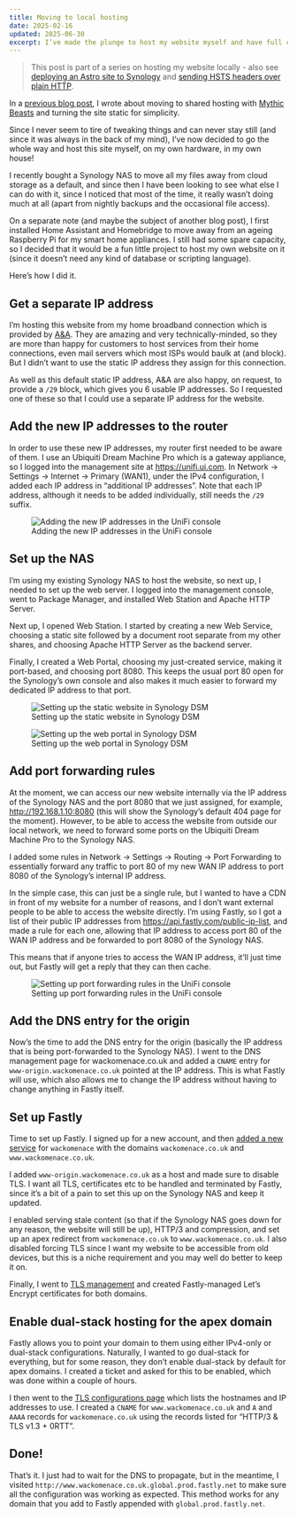 ```yaml
---
title: Moving to local hosting
date: 2025-02-16
updated: 2025-06-30
excerpt: I’ve made the plunge to host my website myself and have full control.
---
```


> This post is part of a series on hosting my website locally - also see [deploying an Astro site to Synology](/blog/24-deploying-an-astro-site-to-synology/) and [sending HSTS headers over plain HTTP](/blog/25-sending-hsts-headers-over-plain-http/).

In a [previous blog post](/blog/18-moving-away-from-cloudflare/), I wrote about moving to shared hosting with [Mythic Beasts](https://www.mythic-beasts.com) and turning the site static for simplicity.

Since I never seem to tire of tweaking things and can never stay still (and since it was always in the back of my mind), I’ve now decided to go the whole way and host this site myself, on my own hardware, in my own house!

I recently bought a Synology NAS to move all my files away from cloud storage as a default, and since then I have been looking to see what else I can do with it, since I noticed that most of the time, it really wasn’t doing much at all (apart from nightly backups and the occasional file access).

On a separate note (and maybe the subject of another blog post), I first installed Home Assistant and Homebridge to move away from an ageing Raspberry Pi for my smart home appliances. I still had some spare capacity, so I decided that it would be a fun little project to host my own website on it (since it doesn’t need any kind of database or scripting language).

Here’s how I did it.

## Get a separate IP address

I’m hosting this website from my home broadband connection which is provided by [A&A](https://www.aa.net.uk). They are amazing and very technically-minded, so they are more than happy for customers to host services from their home connections, even mail servers which most ISPs would baulk at (and block). But I didn’t want to use the static IP address they assign for this connection.

As well as this default static IP address, A&A are also happy, on request, to provide a `/29` block, which gives you 6 usable IP addresses. So I requested one of these so that I could use a separate IP address for the website.

## Add the new IP addresses to the router

In order to use these new IP addresses, my router first needed to be aware of them. I use an Ubiquiti Dream Machine Pro which is a gateway appliance, so I logged into the management site at <https://unifi.ui.com>. In Network &rarr; Settings &rarr; Internet &rarr; Primary (WAN1), under the IPv4 configuration, I added each IP address in “additional IP addresses”. Note that each IP address, although it needs to be added individually, still needs the `/29` suffix.

<figure>
  <picture>
    <source srcset="/images/blog/add-ip-address-to-router.webp" type="image/webp">
    <img src="/images/blog/add-ip-address-to-router.png" alt="Adding the new IP addresses in the UniFi console">
  </picture>
  <figcaption>Adding the new IP addresses in the UniFi console</figcaption>
</figure>

## Set up the NAS

I’m using my existing Synology NAS to host the website, so next up, I needed to set up the web server. I logged into the management console, went to Package Manager, and installed Web Station and Apache HTTP Server.

Next up, I opened Web Station. I started by creating a new Web Service, choosing a static site followed by a document root separate from my other shares, and choosing Apache HTTP Server as the backend server.

Finally, I created a Web Portal, choosing my just-created service, making it port-based, and choosing port 8080. This keeps the usual port 80 open for the Synology’s own console and also makes it much easier to forward my dedicated IP address to that port.

<figure>
  <picture>
    <source srcset="/images/blog/set-up-the-nas.webp" type="image/webp">
    <img src="/images/blog/set-up-the-nas.png" alt="Setting up the static website in Synology DSM">
  </picture>
  <figcaption>Setting up the static website in Synology DSM</figcaption>
</figure>

<figure>
  <picture>
    <source srcset="/images/blog/set-up-the-nas-2.webp" type="image/webp">
    <img src="/images/blog/set-up-the-nas-2.png" alt="Setting up the web portal in Synology DSM">
  </picture>
  <figcaption>Setting up the web portal in Synology DSM</figcaption>
</figure>

## Add port forwarding rules

At the moment, we can access our new website internally via the IP address of the Synology NAS and the port 8080 that we just assigned, for example, <http://192.168.1.10:8080> (this will show the Synology’s default 404 page for the moment). However, to be able to access the website from outside our local network, we need to forward some ports on the Ubiquiti Dream Machine Pro to the Synology NAS.

I added some rules in Network &rarr; Settings &rarr; Routing &rarr; Port Forwarding to essentially forward any traffic to port 80 of my new WAN IP address to port 8080 of the Synology’s internal IP address.

In the simple case, this can just be a single rule, but I wanted to have a CDN in front of my website for a number of reasons, and I don’t want external people to be able to access the website directly. I’m using Fastly, so I got a list of their public IP addresses from <https://api.fastly.com/public-ip-list>, and made a rule for each one, allowing that IP address to access port 80 of the WAN IP address and be forwarded to port 8080 of the Synology NAS.

This means that if anyone tries to access the WAN IP address, it’ll just time out, but Fastly will get a reply that they can then cache.

<figure>
  <picture>
    <source srcset="/images/blog/add-port-forwarding-rules.webp" type="image/webp">
    <img src="/images/blog/add-port-forwarding-rules.png" alt="Setting up port forwarding rules in the UniFi console">
  </picture>
  <figcaption>Setting up port forwarding rules in the UniFi console</figcaption>
</figure>

## Add the DNS entry for the origin

Now’s the time to add the DNS entry for the origin (basically the IP address that is being port-forwarded to the Synology NAS). I went to the DNS management page for wackomenace.co.uk and added a `CNAME` entry for `www-origin.wackomenace.co.uk` pointed at the IP address. This is what Fastly will use, which also allows me to change the IP address without having to change anything in Fastly itself.

## Set up Fastly

Time to set up Fastly. I signed up for a new account, and then [added a new service](https://manage.fastly.com/configure) for `wackomenace` with the domains `wackomenace.co.uk` and `www.wackomenace.co.uk`.

I added `www-origin.wackomenace.co.uk` as a host and made sure to disable TLS. I want all TLS, certificates etc to be handled and terminated by Fastly, since it’s a bit of a pain to set this up on the Synology NAS and keep it updated.

I enabled serving stale content (so that if the Synology NAS goes down for any reason, the website will still be up), HTTP/3 and compression, and set up an apex redirect from `wackomenace.co.uk` to `www.wackomenace.co.uk`. I also disabled forcing TLS since I want my website to be accessible from old devices, but this is a niche requirement and you may well do better to keep it on.

Finally, I went to [TLS management](https://manage.fastly.com/network/domains) and created Fastly-managed Let’s Encrypt certificates for both domains.

## Enable dual-stack hosting for the apex domain

Fastly allows you to point your domain to them using either IPv4-only or dual-stack configurations. Naturally, I wanted to go dual-stack for everything, but for some reason, they don’t enable dual-stack by default for apex domains. I created a ticket and asked for this to be enabled, which was done within a couple of hours.

I then went to the [TLS configurations page](https://manage.fastly.com/network/tls-configurations) which lists the hostnames and IP addresses to use. I created a `CNAME` for `www.wackomenace.co.uk` and `A` and `AAAA` records for `wackomenace.co.uk` using the records listed for “HTTP/3 & TLS v1.3 + 0RTT”.

## Done!

That’s it. I just had to wait for the DNS to propagate, but in the meantime, I visited `http://www.wackomenace.co.uk.global.prod.fastly.net` to make sure all the configuration was working as expected. This method works for any domain that you add to Fastly appended with `global.prod.fastly.net`.
